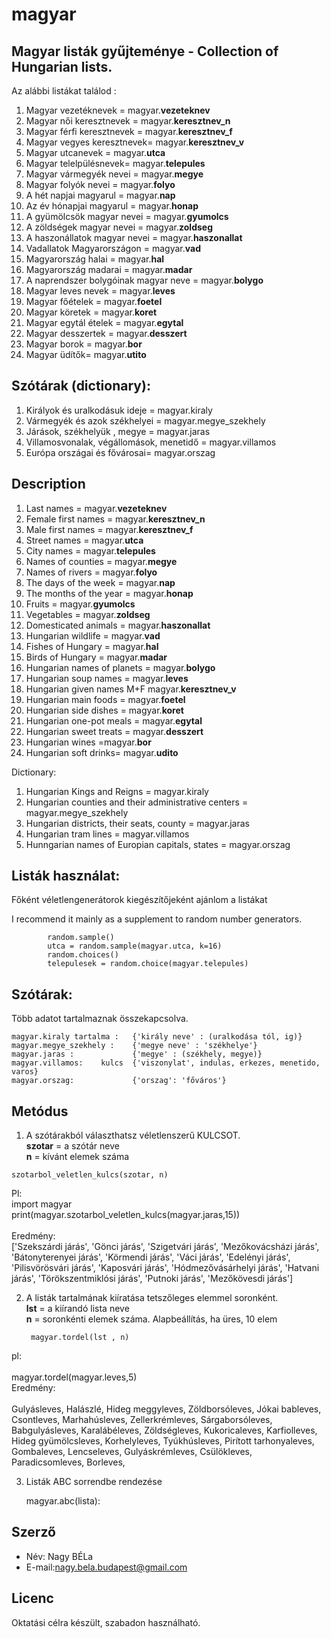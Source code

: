 # magyar


## Magyar listák gyűjteménye - Collection of Hungarian lists.

Az alábbi listákat találod :
1. Magyar vezetéknevek   =  magyar.**vezeteknev**
2. Magyar női keresztnevek  = magyar.**keresztnev_n**
3. Magyar férfi keresztnevek = magyar.**keresztnev_f**
4. Magyar vegyes keresztnevek= magyar.**keresztnev_v**
5. Magyar utcanevek = magyar.**utca**
6. Magyar telelpülésnevek= magyar.**telepules**
7. Magyar vármegyék nevei = magyar.**megye**
8. Magyar folyók nevei = magyar.**folyo**
9. A hét napjai magyarul = magyar.**nap**
10. Az év hónapjai magyarul = magyar.**honap**
11. A gyümölcsök magyar nevei = magyar.**gyumolcs**
12. A zöldségek magyar nevei = magyar.**zoldseg**
13. A haszonállatok magyar nevei = magyar.**haszonallat**
14. Vadallatok Magyarországon = magyar.**vad**
15. Magyarország halai = magyar.**hal**
16. Magyarország madarai = magyar.**madar**
17. A naprendszer bolygóinak magyar neve = magyar.**bolygo**
18. Magyar leves nevek =  magyar.**leves**
19. Magyar főételek = magyar.**foetel**
20. Magyar köretek = magyar.**koret**
21. Magyar egytál ételek = magyar.**egytal**
22. Magyar desszertek = magyar.**desszert**
23. Magyar borok = magyar.**bor**
24. Magyar üdítők= magyar.**utito**

## Szótárak  (dictionary): 
1. Királyok és uralkodásuk ideje  = magyar.kiraly
2. Vármegyék és azok székhelyei = magyar.megye_szekhely
3. Járások, székhelyük , megye = magyar.jaras
4. Villamosvonalak, végállomások, menetidő = magyar.villamos
5. Európa országai és fővárosai=  magyar.orszag

## Description
1. Last names =  magyar.**vezeteknev**
2. Female first names = magyar.**keresztnev_n**
3. Male first names  = magyar.**keresztnev_f**
4. Street names = magyar.**utca**
5. City names = magyar.**telepules**
6. Names of counties = magyar.**megye**
7. Names of rivers = magyar.**folyo**
8. The days of the week = magyar.**nap**
9. The months of the year = magyar.**honap**
10. Fruits = magyar.**gyumolcs**
11. Vegetables = magyar.**zoldseg**
12. Domesticated animals = magyar.**haszonallat**
13. Hungarian wildlife  = magyar.**vad**
14. Fishes of Hungary = magyar.**hal**
15. Birds of Hungary = magyar.**madar**
16. Hungarian names of planets = magyar.**bolygo**
17. Hungarian soup names = magyar.**leves**
18. Hungarian given names M+F  magyar.**keresztnev_v**
19. Hungarian main foods = magyar.**foetel**
20. Hungarian side dishes  = magyar.**koret**
21. Hungarian one-pot meals = magyar.**egytal**
22. Hungarian sweet treats = magyar.**desszert**
23. Hungarian wines =magyar.**bor**
24. Hungarian soft drinks= magyar.**udito**

Dictionary:
1. Hungarian Kings and Reigns = magyar.kiraly
2. Hungarian counties and their administrative centers = magyar.megye_szekhely
3. Hungarian districts, their seats, county = magyar.jaras
4. Hungarian tram lines = magyar.villamos
5. Hunngarian names of Europian capitals, states = magyar.orszag

## Listák használat:

 Főként véletlengenerátorok kiegészítőjeként ajánlom a listákat
 
I recommend it mainly as a supplement to random number generators. 
       
            random.sample()
            utca = random.sample(magyar.utca, k=16) 
            random.choices()
            telepulesek = random.choice(magyar.telepules)

## Szótárak:
Több adatot tartalmaznak összekapcsolva.

    magyar.kiraly tartalma :   {'király neve' : (uralkodása tól, ig)}
    magyar.megye_szekhely :    {'megye neve' : 'székhelye'}
    magyar.jaras :             {'megye' : (székhely, megye)}
    magyar.villamos:    kulcs  {'viszonylat', indulas, erkezes, menetido, varos}
    magyar.orszag:             {'orszag': 'főváros'}

## Metódus
 1.  A  szótárakból választhatsz véletlenszerű KULCSOT.</br>
    **szotar** = a szótár neve</br>
    **n** = kívánt elemek száma
                    
    szotarbol_veletlen_kulcs(szotar, n)
Pl: </br>
    import magyar</br>
    print(magyar.szotarbol_veletlen_kulcs(magyar.jaras,15)) </br></br>
Eredmény: </br>
    ['Szekszárdi járás', 'Gönci járás', 'Szigetvári járás', 'Mezőkovácsházi járás', 'Bátonyterenyei járás',
    'Körmendi járás', 'Váci járás', 'Edelényi járás', 'Pilisvörösvári járás', 'Kaposvári járás', 'Hódmezővásárhelyi járás',
    'Hatvani járás', 'Törökszentmiklósi járás', 'Putnoki járás', 'Mezőkövesdi járás']

2. A listák tartalmának kiíratása tetszőleges elemmel soronként.</br>
    **lst** = a kiírandó lista neve </br>
    **n** = soronkénti elemek száma.  Alapbeállítás, ha üres, 10 elem


        magyar.tordel(lst , n)  

 pl: </br>   
magyar.tordel(magyar.leves,5) </br>
Eredmény: </br></br>
Gulyásleves, Halászlé, Hideg meggyleves, Zöldborsóleves, 
Jókai bableves, Csontleves, Marhahúsleves, Zellerkrémleves, 
Sárgaborsóleves, Babgulyásleves, Karalábéleves, Zöldségleves, 
Kukoricaleves, Karfiolleves, Hideg gyümölcsleves, Korhelyleves, 
Tyúkhúsleves, Pirított tarhonyaleves, Gombaleves, Lencseleves, 
Gulyáskrémleves, Csülökleves, Paradicsomleves, Borleves, 

3. Listák ABC sorrendbe rendezése  </br>


    magyar.abc(lista):

## Szerző

* Név: Nagy BÉLa
* E-mail:nagy.bela.budapest@gmail.com

## Licenc

Oktatási célra készült, szabadon használható.